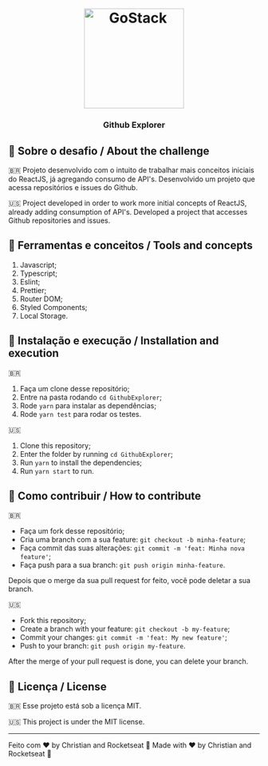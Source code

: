 
<h1 align="center">
    <img alt="GoStack" src="https://rocketseat-cdn.s3-sa-east-1.amazonaws.com/bootcamp-header.png" width="200px" />
</h1>

<h3 align="center">
  Github Explorer
</h3>

## 📢 Sobre o desafio / About the challenge

:brazil:
Projeto desenvolvido com o intuito de trabalhar mais conceitos iniciais do ReactJS, já agregando consumo de API's. Desenvolvido um projeto que acessa repositórios e issues do Github.

:us:
Project developed in order to work more initial concepts of ReactJS, already adding consumption of API's. Developed a project that accesses Github repositories and issues.

## 🔧 Ferramentas e conceitos / Tools and concepts

1. Javascript;
2. Typescript;
3. Eslint;
4. Prettier;
5. Router DOM;
6. Styled Components;
7. Local Storage.

## 🚀 Instalação e execução / Installation and execution
:brazil:
1. Faça um clone desse repositório;
2. Entre na pasta rodando `cd GithubExplorer`;
3. Rode `yarn` para instalar as dependências;
4. Rode `yarn test` para rodar os testes.

:us:
1. Clone this repository;
2. Enter the folder by running `cd GithubExplorer`;
3. Run `yarn` to install the dependencies;
4. Run `yarn start` to run.

## 🤔 Como contribuir / How to contribute
:brazil:
- Faça um fork desse repositório;
- Cria uma branch com a sua feature: `git checkout -b minha-feature`;
- Faça commit das suas alterações: `git commit -m 'feat: Minha nova feature'`;
- Faça push para a sua branch: `git push origin minha-feature`.

Depois que o merge da sua pull request for feito, você pode deletar a sua branch.

:us:
- Fork this repository;
- Create a branch with your feature: `git checkout -b my-feature`;
- Commit your changes: `git commit -m 'feat: My new feature'`;
- Push to your branch: `git push origin my-feature`.

After the merge of your pull request is done, you can delete your branch.
## :memo: Licença / License
:brazil:
Esse projeto está sob a licença MIT.

:us:
This project is under the MIT license.

---

Feito com ♥ by Christian and Rocketseat :wave:
Made with ♥ by Christian and Rocketseat :wave:
